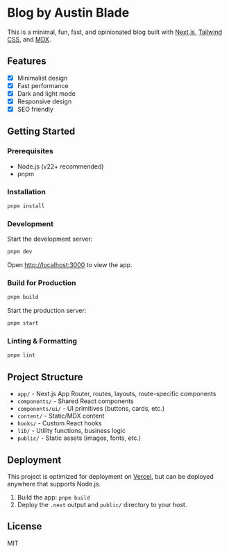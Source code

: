 # Blog by Austin Blade

This is a minimal, fun, fast, and opinionated blog built with
[Next.js](https://nextjs.org/), [Tailwind CSS](https://tailwindcss.com/), and
[MDX](https://mdxjs.com/).

## Features

- [x] Minimalist design
- [x] Fast performance
- [x] Dark and light mode
- [x] Responsive design
- [x] SEO friendly

## Getting Started

### Prerequisites

- Node.js (v22+ recommended)
- pnpm

### Installation

```bash
pnpm install
```

### Development

Start the development server:

```bash
pnpm dev
```

Open [http://localhost:3000](http://localhost:3000) to view the app.

### Build for Production

```bash
pnpm build
```

Start the production server:

```bash
pnpm start
```

### Linting & Formatting

```bash
pnpm lint
```

## Project Structure

- `app/` - Next.js App Router, routes, layouts, route-specific components
- `components/` - Shared React components
- `components/ui/` - UI primitives (buttons, cards, etc.)
- `content/` - Static/MDX content
- `hooks/` - Custom React hooks
- `lib/` - Utility functions, business logic
- `public/` - Static assets (images, fonts, etc.)

## Deployment

This project is optimized for deployment on [Vercel](https://vercel.com/), but
can be deployed anywhere that supports Node.js.

1. Build the app: `pnpm build`
2. Deploy the `.next` output and `public/` directory to your host.

## License

MIT
